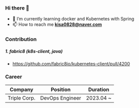 ### Hi there 👋

<!--
**skarltjr/skarltjr** is a ✨ _special_ ✨ repository because its `README.md` (this file) appears on your GitHub profile.

Here are some ideas to get you started:

- 🔭 I’m currently working on ...
- 🌱 I’m currently learning ...
- 👯 I’m looking to collaborate on ...
- 🤔 I’m looking for help with ...
- 💬 Ask me about ...
- 📫 How to reach me: ...
- 😄 Pronouns: ...
- ⚡ Fun fact: ...
-->


- 🌱 I’m currently learning docker and Kubernetes with Spring  
- 📫 How to reach me **kisa0828@naver.com**  


### Contribution
##### 1. fabric8 (k8s-client, java)
- https://github.com/fabric8io/kubernetes-client/pull/4200

### Career
| Company | Position | Duration |
|---------|----------|----------|
| Triple Corp. | DevOps Engineer | 2023.04 ~ |
